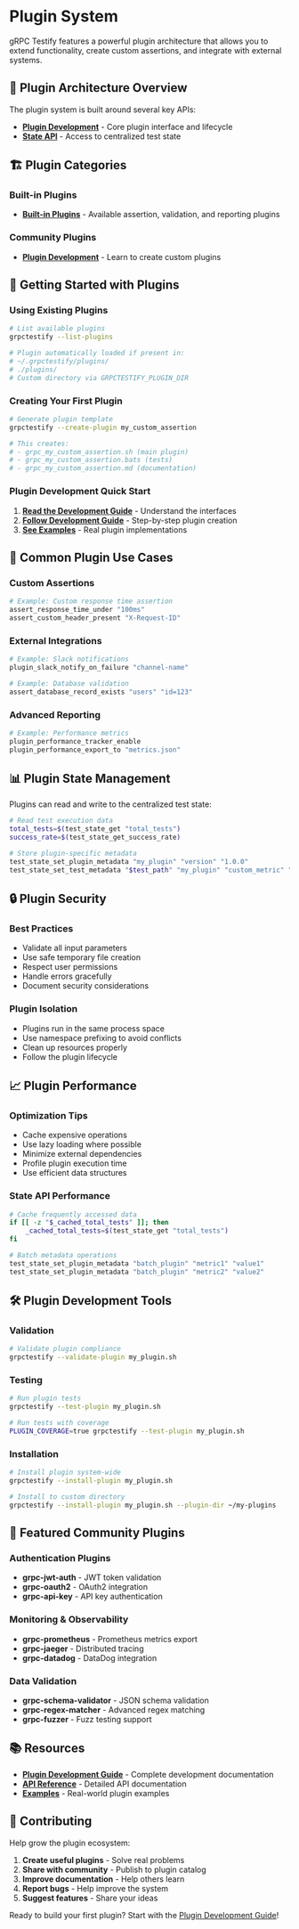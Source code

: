 # Plugin System

gRPC Testify features a powerful plugin architecture that allows you to extend functionality, create custom assertions, and integrate with external systems.

## 🔌 Plugin Architecture Overview

The plugin system is built around several key APIs:

- **[Plugin Development](development/)** - Core plugin interface and lifecycle
- **[State API](development/state-api.md)** - Access to centralized test state

## 🏗️ Plugin Categories

### Built-in Plugins
- **[Built-in Plugins](../reference/api/)** - Available assertion, validation, and reporting plugins

### Community Plugins
- **[Plugin Development](development/)** - Learn to create custom plugins

## 🚀 Getting Started with Plugins

### Using Existing Plugins

```bash
# List available plugins
grpctestify --list-plugins

# Plugin automatically loaded if present in:
# ~/.grpctestify/plugins/
# ./plugins/
# Custom directory via GRPCTESTIFY_PLUGIN_DIR
```

### Creating Your First Plugin

```bash
# Generate plugin template
grpctestify --create-plugin my_custom_assertion

# This creates:
# - grpc_my_custom_assertion.sh (main plugin)
# - grpc_my_custom_assertion.bats (tests)
# - grpc_my_custom_assertion.md (documentation)
```

### Plugin Development Quick Start

1. **[Read the Development Guide](development/)** - Understand the interfaces
2. **[Follow Development Guide](development/)** - Step-by-step plugin creation
3. **[See Examples](../guides/examples/basic/real-time-chat)** - Real plugin implementations

## 🎯 Common Plugin Use Cases

### Custom Assertions
```bash
# Example: Custom response time assertion
assert_response_time_under "100ms"
assert_custom_header_present "X-Request-ID"
```

### External Integrations
```bash
# Example: Slack notifications
plugin_slack_notify_on_failure "channel-name"

# Example: Database validation
assert_database_record_exists "users" "id=123"
```

### Advanced Reporting
```bash
# Example: Performance metrics
plugin_performance_tracker_enable
plugin_performance_export_to "metrics.json"
```

## 📊 Plugin State Management

Plugins can read and write to the centralized test state:

```bash
# Read test execution data
total_tests=$(test_state_get "total_tests")
success_rate=$(test_state_get_success_rate)

# Store plugin-specific metadata
test_state_set_plugin_metadata "my_plugin" "version" "1.0.0"
test_state_set_test_metadata "$test_path" "my_plugin" "custom_metric" "42"
```

## 🔒 Plugin Security

### Best Practices
- Validate all input parameters
- Use safe temporary file creation
- Respect user permissions
- Handle errors gracefully
- Document security considerations

### Plugin Isolation
- Plugins run in the same process space
- Use namespace prefixing to avoid conflicts
- Clean up resources properly
- Follow the plugin lifecycle

## 📈 Plugin Performance

### Optimization Tips
- Cache expensive operations
- Use lazy loading where possible
- Minimize external dependencies
- Profile plugin execution time
- Use efficient data structures

### State API Performance
```bash
# Cache frequently accessed data
if [[ -z "$_cached_total_tests" ]]; then
    _cached_total_tests=$(test_state_get "total_tests")
fi

# Batch metadata operations
test_state_set_plugin_metadata "batch_plugin" "metric1" "value1"
test_state_set_plugin_metadata "batch_plugin" "metric2" "value2"
```

## 🛠️ Plugin Development Tools

### Validation
```bash
# Validate plugin compliance
grpctestify --validate-plugin my_plugin.sh
```

### Testing
```bash
# Run plugin tests
grpctestify --test-plugin my_plugin.sh

# Run tests with coverage
PLUGIN_COVERAGE=true grpctestify --test-plugin my_plugin.sh
```

### Installation
```bash
# Install plugin system-wide
grpctestify --install-plugin my_plugin.sh

# Install to custom directory
grpctestify --install-plugin my_plugin.sh --plugin-dir ~/my-plugins
```

## 🌟 Featured Community Plugins

### Authentication Plugins
- **grpc-jwt-auth** - JWT token validation
- **grpc-oauth2** - OAuth2 integration
- **grpc-api-key** - API key authentication

### Monitoring & Observability
- **grpc-prometheus** - Prometheus metrics export
- **grpc-jaeger** - Distributed tracing
- **grpc-datadog** - DataDog integration

### Data Validation
- **grpc-schema-validator** - JSON schema validation
- **grpc-regex-matcher** - Advanced regex matching
- **grpc-fuzzer** - Fuzz testing support

## 📚 Resources

- **[Plugin Development Guide](development/)** - Complete development documentation
- **[API Reference](../reference/api/)** - Detailed API documentation
- **[Examples](../guides/examples/advanced/)** - Real-world plugin examples


## 🤝 Contributing

Help grow the plugin ecosystem:

1. **Create useful plugins** - Solve real problems
2. **Share with community** - Publish to plugin catalog
3. **Improve documentation** - Help others learn
4. **Report bugs** - Help improve the system
5. **Suggest features** - Share your ideas

Ready to build your first plugin? Start with the [Plugin Development Guide](development/)!


